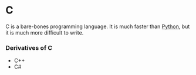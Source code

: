 # C

C is a bare-bones programming language.  It is much faster than [Python](/wiki/Python), but it is much more difficult to write.

### Derivatives of C
- C++
- C#